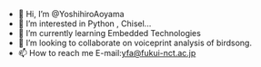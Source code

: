 - 👋 Hi, I’m @YoshihiroAoyama
- 👀 I’m interested in Python , Chisel...
- 🌱 I’m currently learning Embedded Technologies
- 💞️ I’m looking to collaborate on voiceprint analysis of birdsong.
- 📫 How to reach me E-mail:yfa@fukui-nct.ac.jp

<!---
YoshihiroAoyama/YoshihiroAoyama is a ✨ special ✨ repository because its `README.md` (this file) appears on your GitHub profile.
You can click the Preview link to take a look at your changes.
--->
